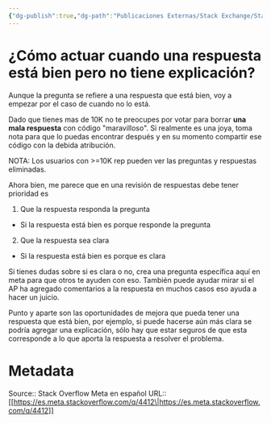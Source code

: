 ```yaml
---
{"dg-publish":true,"dg-path":"Publicaciones Externas/Stack Exchange/Stack Overflow en español/Stack Overflow en español Meta/es.meta.stackoverflow.com-4412.md","permalink":"/publicaciones-externas/stack-exchange/stack-overflow-en-espanol/stack-overflow-en-espanol-meta/es-meta-stackoverflow-com-4412/","title":"¿Cómo actuar cuando una respuesta está bien pero no tiene explicación?","hide":true,"noteIcon":"\"0\"","created":"2024-04-03T12:49:10.631-06:00","updated":"2024-04-05T16:44:04.340-06:00"}
---
```


# ¿Cómo actuar cuando una respuesta está bien pero no tiene explicación?

Aunque la pregunta se refiere a una respuesta que está bien, voy a empezar por el caso de cuando no lo está.

Dado que tienes mas de 10K no te preocupes por votar para borrar **una mala respuesta** con código "maravilloso". Si realmente es una joya, toma nota para que lo puedas encontrar después y en su momento compartir ese código con la debida atribución.

NOTA: Los usuarios con >=10K rep pueden ver las preguntas y respuestas eliminadas.

Ahora bien, me parece que en una revisión de respuestas debe tener prioridad es 

1. Que la respuesta responda la pregunta
  - Si la respuesta está bien es porque responde la pregunta
2. Que la respuesta sea clara
  - Si la respuesta está bien es porque es clara

Si tienes dudas sobre si es clara o no, crea una pregunta específica aquí en meta para que otros te ayuden con eso. También puede ayudar mirar si el AP ha agregado comentarios a la respuesta en muchos casos eso ayuda a hacer un juicio.

Punto y aparte son las oportunidades de mejora que pueda tener una respuesta que está bien, por ejemplo, si puede hacerse aún más clara se podría agregar una explicación, sólo hay que estar seguros de que esta corresponde a lo que aporta la respuesta a resolver el problema.

# Metadata
Source:: Stack Overflow Meta en español
URL:: [[https://es.meta.stackoverflow.com/q/4412\|https://es.meta.stackoverflow.com/q/4412]]

